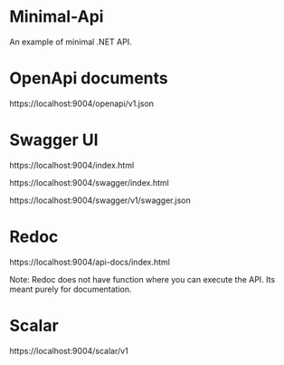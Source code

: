 # Minimal-Api

An example of minimal .NET API.

# OpenApi documents

https://localhost:9004/openapi/v1.json

# Swagger UI

https://localhost:9004/index.html

https://localhost:9004/swagger/index.html

https://localhost:9004/swagger/v1/swagger.json


# Redoc

https://localhost:9004/api-docs/index.html

Note: Redoc does not have function where you can execute the API. Its meant purely for documentation.


# Scalar

https://localhost:9004/scalar/v1    